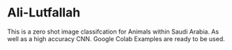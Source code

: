 # Ali-Lutfallah
This is a zero shot image classifcation for Animals within Saudi Arabia. As well as a high accuracy CNN. Google Colab Examples are ready to be used. 
